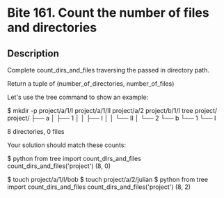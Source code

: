 # Bite 161. Count the number of files and directories

## Description

Complete count_dirs_and_files traversing the passed in directory path.

Return a tuple of (number_of_directories, number_of_files)

Let's use the tree command to show an example:

$ mkdir -p project/a/1/I project/a/1/II project/a/2 project/b/1/I
tree project/
project/
├── a
│   ├── 1
│   │   ├── I
│   │   └── II
│   └── 2
└── b
    └── 1
        └── I

8 directories, 0 files

Your solution should match these counts:

$ python
from tree import count_dirs_and_files
count_dirs_and_files('project')
(8, 0)

$ touch project/a/1/I/bob
$ touch project/a/2/julian
$ python
from tree import count_dirs_and_files
count_dirs_and_files('project')
(8, 2)

